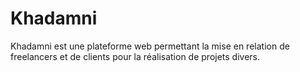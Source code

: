 # Khadamni
Khadamni est une plateforme web permettant la mise en relation de freelancers et de clients pour la réalisation de projets divers.
